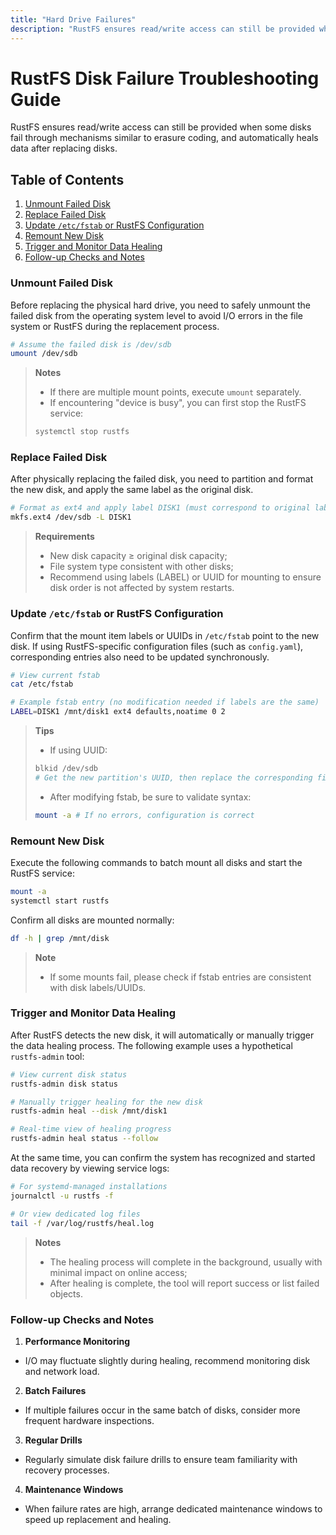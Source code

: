 ```yaml
---
title: "Hard Drive Failures"
description: "RustFS ensures read/write access can still be provided when some disks fail through mechanisms similar to erasure coding, and automatically heals data after replacing disks."
---
```


# RustFS Disk Failure Troubleshooting Guide

RustFS ensures read/write access can still be provided when some disks fail through mechanisms similar to erasure coding, and automatically heals data after replacing disks.

## Table of Contents

1. [Unmount Failed Disk](#unmount-failed-disk)
2. [Replace Failed Disk](#replace-failed-disk)
3. [Update `/etc/fstab` or RustFS Configuration](#update-etcfstab-or-rustfs-configuration)
4. [Remount New Disk](#remount-new-disk)
5. [Trigger and Monitor Data Healing](#trigger-and-monitor-data-healing)
6. [Follow-up Checks and Notes](#follow-up-checks-and-notes)

<a id="unmount-failed-disk"></a>

### Unmount Failed Disk

Before replacing the physical hard drive, you need to safely unmount the failed disk from the operating system level to avoid I/O errors in the file system or RustFS during the replacement process.

```bash
# Assume the failed disk is /dev/sdb
umount /dev/sdb
```

> **Notes**
>
> * If there are multiple mount points, execute `umount` separately.
> * If encountering "device is busy", you can first stop the RustFS service:
>
> ```bash
> systemctl stop rustfs
> ```
>

<a id="replace-failed-disk"></a>

### Replace Failed Disk

After physically replacing the failed disk, you need to partition and format the new disk, and apply the same label as the original disk.

```bash
# Format as ext4 and apply label DISK1 (must correspond to original label)
mkfs.ext4 /dev/sdb -L DISK1
```

> **Requirements**
>
> * New disk capacity ≥ original disk capacity;
> * File system type consistent with other disks;
> * Recommend using labels (LABEL) or UUID for mounting to ensure disk order is not affected by system restarts.

<a id="update-etcfstab-or-rustfs-configuration"></a>

### Update `/etc/fstab` or RustFS Configuration

Confirm that the mount item labels or UUIDs in `/etc/fstab` point to the new disk. If using RustFS-specific configuration files (such as `config.yaml`), corresponding entries also need to be updated synchronously.

```bash
# View current fstab
cat /etc/fstab

# Example fstab entry (no modification needed if labels are the same)
LABEL=DISK1 /mnt/disk1 ext4 defaults,noatime 0 2
```

> **Tips**
>
> * If using UUID:
>
> ```bash
> blkid /dev/sdb
> # Get the new partition's UUID, then replace the corresponding field in fstab
> ```
> * After modifying fstab, be sure to validate syntax:
>
> ```bash
> mount -a # If no errors, configuration is correct
> ```
>

<a id="remount-new-disk"></a>

### Remount New Disk

Execute the following commands to batch mount all disks and start the RustFS service:

```bash
mount -a
systemctl start rustfs
```

Confirm all disks are mounted normally:

```bash
df -h | grep /mnt/disk
```

> **Note**
>
> * If some mounts fail, please check if fstab entries are consistent with disk labels/UUIDs.

<a id="trigger-and-monitor-data-healing"></a>

### Trigger and Monitor Data Healing

After RustFS detects the new disk, it will automatically or manually trigger the data healing process. The following example uses a hypothetical `rustfs-admin` tool:

```bash
# View current disk status
rustfs-admin disk status

# Manually trigger healing for the new disk
rustfs-admin heal --disk /mnt/disk1

# Real-time view of healing progress
rustfs-admin heal status --follow
```

At the same time, you can confirm the system has recognized and started data recovery by viewing service logs:

```bash
# For systemd-managed installations
journalctl -u rustfs -f

# Or view dedicated log files
tail -f /var/log/rustfs/heal.log
```

> **Notes**
>
> * The healing process will complete in the background, usually with minimal impact on online access;
> * After healing is complete, the tool will report success or list failed objects.

<a id="follow-up-checks-and-notes"></a>

### Follow-up Checks and Notes

1. **Performance Monitoring**

 * I/O may fluctuate slightly during healing, recommend monitoring disk and network load.
2. **Batch Failures**

 * If multiple failures occur in the same batch of disks, consider more frequent hardware inspections.
3. **Regular Drills**

 * Regularly simulate disk failure drills to ensure team familiarity with recovery processes.
4. **Maintenance Windows**

 * When failure rates are high, arrange dedicated maintenance windows to speed up replacement and healing.
